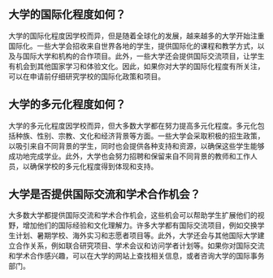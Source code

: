 ## 大学的国际化程度如何？
大学的国际化程度因学校而异，但是随着全球化的发展，越来越多的大学开始注重国际化。一些大学会招收来自世界各地的学生，提供国际化的课程和教学方式，以及与国际大学和机构的合作项目。此外，一些大学还会提供国际交流项目，让学生有机会到其他国家学习和体验文化。因此，如果你对大学的国际化程度有所关注，可以在申请前仔细研究学校的国际化政策和项目。
## 大学的多元化程度如何？
大学的多元化程度因学校而异，但大多数大学都在努力提高多元化程度。多元化包括种族、性别、宗教、文化和经济背景等方面。一些大学会采取积极的招生政策，以吸引来自不同背景的学生，同时也会提供各种支持和资源，以确保这些学生能够成功地完成学业。此外，大学也会努力招聘和保留来自不同背景的教师和工作人员，以确保学校的多元化程度得到体现和支持。
## 大学是否提供国际交流和学术合作机会？
大多数大学都提供国际交流和学术合作机会，这些机会可以帮助学生扩展他们的视野，增加他们的国际经验和文化理解力。许多大学都有国际交流项目，例如交换学生计划、暑期学校、海外实习和志愿者项目等。此外，大学还会与其他国际大学建立合作关系，例如联合研究项目、学术会议和访问学者计划等。如果你对国际交流和学术合作感兴趣，可以在大学的网站上查找相关信息，或者咨询大学的国际事务部门。
